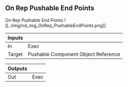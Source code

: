 ## On Rep Pushable End Points
On Rep Pushable End Points
![[../img/nd_img_OnRep_PushableEndPoints.png]]

|Inputs||
|--|--|
| In | Exec |
| Target | Pushable Component Object Reference |

|Outputs||
|--|--|
| Out | Exec |
